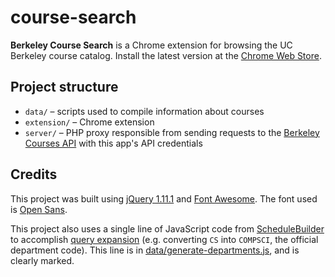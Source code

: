 course-search
=============

**Berkeley Course Search** is a Chrome extension for browsing the UC Berkeley course catalog. Install the latest version at the [Chrome Web Store](https://chrome.google.com/webstore/detail/berkeley-course-search/ppifbfeldmmfgeobebpkgllmapipmabd).

Project structure
-----------------
* `data/` &ndash; scripts used to compile information about courses
* `extension/` &ndash; Chrome extension
* `server/` &ndash; PHP proxy responsible from sending requests to the [Berkeley Courses API](api.berkeley.edu) with this app's API credentials

Credits
-------
This project was built using [jQuery 1.11.1](https://jquery.com/) and [Font Awesome](https://fortawesome.github.io/Font-Awesome/). The font used is [Open Sans](http://www.google.com/fonts/specimen/Open+Sans).

This project also uses a single line of JavaScript code from [ScheduleBuilder](http://schedulebuilder.berkeley.edu) to accomplish [query expansion](https://en.wikipedia.org/wiki/Query_expansion) (e.g. converting `CS` into `COMPSCI`, the official department code). This line is in [data/generate-departments.js](https://github.com/guoguo12/course-search/blob/master/data/generate-departments.js#L7), and is clearly marked.
